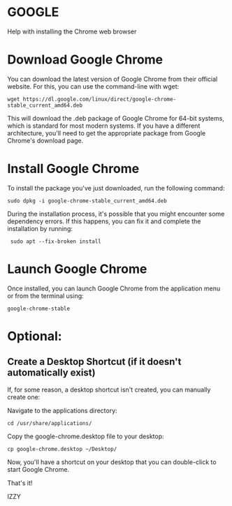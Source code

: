 # GOOGLE
Help with installing the Chrome web browser


# Download Google Chrome

You can download the latest version of Google Chrome from their official website. For this, you can use the command-line with wget:

```
wget https://dl.google.com/linux/direct/google-chrome-stable_current_amd64.deb

```
This will download the .deb package of Google Chrome for 64-bit systems, which is standard for most modern systems. If you have a different architecture, you'll need to get the appropriate package from Google Chrome's download page.

# Install Google Chrome

To install the package you've just downloaded, run the following command:

```
sudo dpkg -i google-chrome-stable_current_amd64.deb

```
During the installation process, it's possible that you might encounter some dependency errors. If this happens, you can fix it and complete the installation by running:

```
 sudo apt --fix-broken install

```

# Launch Google Chrome

Once installed, you can launch Google Chrome from the application menu or from the terminal using:

```
google-chrome-stable

```

# Optional: 
## Create a Desktop Shortcut (if it doesn't automatically exist)

If, for some reason, a desktop shortcut isn't created, you can manually create one:

Navigate to the applications directory:

```
cd /usr/share/applications/

```
Copy the google-chrome.desktop file to your desktop:

```
cp google-chrome.desktop ~/Desktop/

```
Now, you'll have a shortcut on your desktop that you can double-click to start Google Chrome.

That's it!


IZZY


